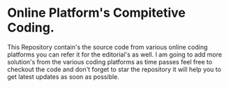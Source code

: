 # Online Platform's Compitetive Coding.

This Repository contain's the source code from various online coding platforms you can refer it for the editorial's as well.
I am going to add more solution's from the various coding platforms as time passes feel free to checkout the code and don't forget to star the repository it will help you to get latest updates as soon as possible.

